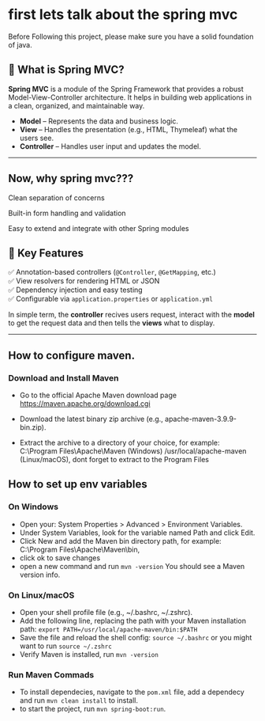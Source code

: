 # first lets talk about the spring mvc
Before Following this project, please make sure you have a solid foundation of java.

## 🌱 What is Spring MVC?

**Spring MVC** is a module of the Spring Framework that provides a robust Model-View-Controller architecture. It helps in building web applications in a clean, organized, and maintainable way.

- **Model** – Represents the data and business logic.
- **View** – Handles the presentation (e.g., HTML, Thymeleaf) what the users see.
- **Controller** – Handles user input and updates the model.


---

## Now, why spring mvc???

Clean separation of concerns

Built-in form handling and validation

Easy to extend and integrate with other Spring modules

## 🚀 Key Features

✅ Annotation-based controllers (`@Controller`, `@GetMapping`, etc.)  
✅ View resolvers for rendering HTML or JSON  
✅ Dependency injection and easy testing  
✅ Configurable via `application.properties` or `application.yml`

In simple term, the **controller** recives users request, interact with the **model** to get the request data and then tells the **views** what to display.

---
## How to configure maven.

### Download and Install Maven

- Go to the official Apache Maven download page <https://maven.apache.org/download.cgi>

- Download the latest binary zip archive (e.g., apache-maven-3.9.9-bin.zip).

- Extract the archive to a directory of your choice, for example:
C:\Program Files\Apache\Maven (Windows)
/usr/local/apache-maven (Linux/macOS), dont forget to extract to the Program Files
## How to set up env variables

### On Windows
- Open your: System Properties > Advanced > Environment Variables.
- Under System Variables, look for the variable named Path and click Edit.
- Click New and add the Maven bin directory path, for example: C:\Program Files\Apache\Maven\bin,
- click ok to save changes
- open a new command and run `mvn -version` You should see a Maven version info.


### On Linux/macOS
- Open your shell profile file (e.g., ~/.bashrc, ~/.zshrc).
- Add the following line, replacing the path with your Maven installation path: `export PATH=/usr/local/apache-maven/bin:$PATH`
- Save the file and reload the shell config: `source ~/.bashrc` or you might want to run `source ~/.zshrc`
- Verify Maven is installed, run `mvn -version`

### Run Maven Commads
- To install dependecies, navigate to the `pom.xml` file, add a dependecy and run `mvn clean install` to install.
- to start the project, run `mvn spring-boot:run`.